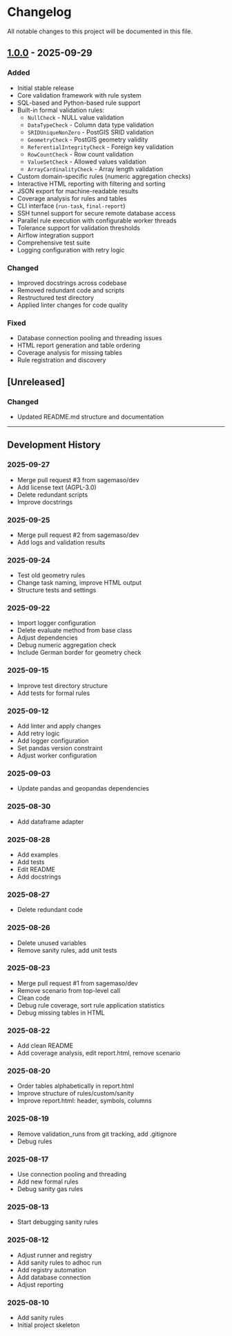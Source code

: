 # Changelog

All notable changes to this project will be documented in this file.

## [1.0.0] - 2025-09-29

### Added
- Initial stable release
- Core validation framework with rule system
- SQL-based and Python-based rule support
- Built-in formal validation rules:
  - `NullCheck` - NULL value validation
  - `DataTypeCheck` - Column data type validation
  - `SRIDUniqueNonZero` - PostGIS SRID validation
  - `GeometryCheck` - PostGIS geometry validity
  - `ReferentialIntegrityCheck` - Foreign key validation
  - `RowCountCheck` - Row count validation
  - `ValueSetCheck` - Allowed values validation
  - `ArrayCardinalityCheck` - Array length validation
- Custom domain-specific rules (numeric aggregation checks)
- Interactive HTML reporting with filtering and sorting
- JSON export for machine-readable results
- Coverage analysis for rules and tables
- CLI interface (`run-task`, `final-report`)
- SSH tunnel support for secure remote database access
- Parallel rule execution with configurable worker threads
- Tolerance support for validation thresholds
- Airflow integration support
- Comprehensive test suite
- Logging configuration with retry logic

### Changed
- Improved docstrings across codebase
- Removed redundant code and scripts
- Restructured test directory
- Applied linter changes for code quality

### Fixed
- Database connection pooling and threading issues
- HTML report generation and table ordering
- Coverage analysis for missing tables
- Rule registration and discovery

## [Unreleased]

### Changed
- Updated README.md structure and documentation

---

## Development History

### 2025-09-27
- Merge pull request #3 from sagemaso/dev
- Add license text (AGPL-3.0)
- Delete redundant scripts
- Improve docstrings

### 2025-09-25
- Merge pull request #2 from sagemaso/dev
- Add logs and validation results

### 2025-09-24
- Test old geometry rules
- Change task naming, improve HTML output
- Structure tests and settings

### 2025-09-22
- Import logger configuration
- Delete evaluate method from base class
- Adjust dependencies
- Debug numeric aggregation check
- Include German border for geometry check

### 2025-09-15
- Improve test directory structure
- Add tests for formal rules

### 2025-09-12
- Add linter and apply changes
- Add retry logic
- Add logger configuration
- Set pandas version constraint
- Adjust worker configuration

### 2025-09-03
- Update pandas and geopandas dependencies

### 2025-08-30
- Add dataframe adapter

### 2025-08-28
- Add examples
- Add tests
- Edit README
- Add docstrings

### 2025-08-27
- Delete redundant code

### 2025-08-26
- Delete unused variables
- Remove sanity rules, add unit tests

### 2025-08-23
- Merge pull request #1 from sagemaso/dev
- Remove scenario from top-level call
- Clean code
- Debug rule coverage, sort rule application statistics
- Debug missing tables in HTML

### 2025-08-22
- Add clean README
- Add coverage analysis, edit report.html, remove scenario

### 2025-08-20
- Order tables alphabetically in report.html
- Improve structure of rules/custom/sanity
- Improve report.html: header, symbols, columns

### 2025-08-19
- Remove validation_runs from git tracking, add .gitignore
- Debug rules

### 2025-08-17
- Use connection pooling and threading
- Add new formal rules
- Debug sanity gas rules

### 2025-08-13
- Start debugging sanity rules

### 2025-08-12
- Adjust runner and registry
- Add sanity rules to adhoc run
- Add registry automation
- Add database connection
- Adjust reporting

### 2025-08-10
- Add sanity rules
- Initial project skeleton

[1.0.0]: https://github.com/yourusername/egon-validation/releases/tag/v1.0.0